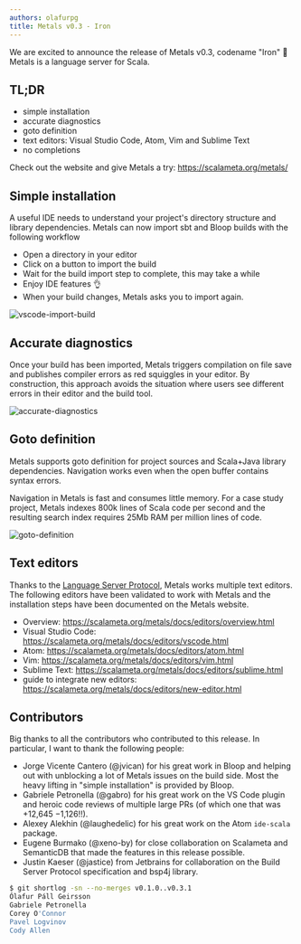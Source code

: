 ```yaml
---
authors: olafurpg
title: Metals v0.3 - Iron
---
```


We are excited to announce the release of Metals v0.3, codename "Iron" 🎉 Metals
is a language server for Scala.

## TL;DR

- simple installation
- accurate diagnostics
- goto definition
- text editors: Visual Studio Code, Atom, Vim and Sublime Text
- no completions

Check out the website and give Metals a try: https://scalameta.org/metals/

<!-- truncate -->

## Simple installation

A useful IDE needs to understand your project's directory structure and library
dependencies. Metals can now import sbt and Bloop builds with the following
workflow

- Open a directory in your editor
- Click on a button to import the build
- Wait for the build import step to complete, this may take a while
- Enjoy IDE features 👌
- When your build changes, Metals asks you to import again.

![vscode-import-build](https://user-images.githubusercontent.com/1408093/49659280-26c58880-fa44-11e8-92e6-b3df984fbdd2.png)

## Accurate diagnostics

Once your build has been imported, Metals triggers compilation on file save and
publishes compiler errors as red squiggles in your editor. By construction, this
approach avoids the situation where users see different errors in their editor
and the build tool.

![accurate-diagnostics](https://user-images.githubusercontent.com/1408093/49591682-666e7080-f96f-11e8-9fc0-e48bbe13187d.png)

## Goto definition

Metals supports goto definition for project sources and Scala+Java library
dependencies. Navigation works even when the open buffer contains syntax errors.

Navigation in Metals is fast and consumes little memory. For a case study
project, Metals indexes 800k lines of Scala code per second and the resulting
search index requires 25Mb RAM per million lines of code.

![goto-definition](https://user-images.githubusercontent.com/1408093/49591684-67070700-f96f-11e8-873d-90c40480528b.gif)

## Text editors

Thanks to the
[Language Server Protocol](https://microsoft.github.io/language-server-protocol/),
Metals works multiple text editors. The following editors have been validated to
work with Metals and the installation steps have been documented on the Metals
website.

- Overview: https://scalameta.org/metals/docs/editors/overview.html
- Visual Studio Code: https://scalameta.org/metals/docs/editors/vscode.html
- Atom: https://scalameta.org/metals/docs/editors/atom.html
- Vim: https://scalameta.org/metals/docs/editors/vim.html
- Sublime Text: https://scalameta.org/metals/docs/editors/sublime.html
- guide to integrate new editors:
  https://scalameta.org/metals/docs/editors/new-editor.html

## Contributors

Big thanks to all the contributors who contributed to this release. In
particular, I want to thank the following people:

- Jorge Vicente Cantero (@jvican) for his great work in Bloop and helping out
  with unblocking a lot of Metals issues on the build side. Most the heavy
  lifting in "simple installation" is provided by Bloop.
- Gabriele Petronella (@gabro) for his great work on the VS Code plugin and
  heroic code reviews of multiple large PRs (of which one that was +12,645
  −1,126!!).
- Alexey Alekhin (@laughedelic) for his great work on the Atom `ide-scala`
  package.
- Eugene Burmako (@xeno-by) for close collaboration on Scalameta and SemanticDB
  that made the features in this release possible.
- Justin Kaeser (@jastice) from Jetbrains for collaboration on the Build Server
  Protocol specification and bsp4j library.

```sh
$ git shortlog -sn --no-merges v0.1.0..v0.3.1
Ólafur Páll Geirsson
Gabriele Petronella
Corey O'Connor
Pavel Logvinov
Cody Allen
```
